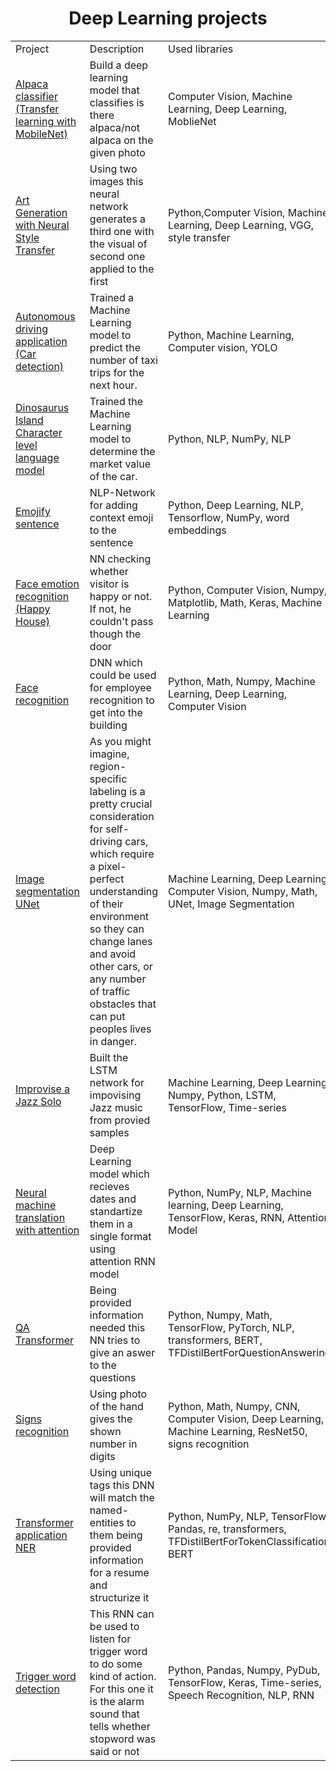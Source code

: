 <h1 align = center>Deep Learning projects</h1>

<table width=100% valign=top >
  <tr>
    <td width=25%>Project</td>
    <td>Description</td>
    <td width=20%>Used libraries</td>
  </tr>
    <td><a href='https://github.com/SilantevYan/Deep_Learning/tree/main/Alpaca_classifier(Transfer_learning_with_MobileNet)'>Alpaca classifier (Transfer learning with MobileNet)</a></td>
    <td>Build a deep learning model that classifies is there alpaca/not alpaca on the given photo</td>
    <td> Computer Vision, Machine Learning, Deep Learning, MoblieNet</td>
  <tr>
    <td><a href='https://github.com/SilantevYan/Deep_Learning/tree/main/Art_Generation_with_Neural_Style_Transfer'>Art Generation with Neural Style Transfer</a></td>
    <td>Using two images this neural network generates a third one with the visual of second one applied to the first</td>
    <td>Python,Computer Vision, Machine Learning, Deep Learning, VGG, style transfer</td>
  </tr>
  <tr>
    <td><a href ='https://github.com/SilantevYan/Deep_Learning/tree/main/Autonomous_driving_application_Car_detection'>Autonomous driving application (Car detection)</a></td>
    <td>Trained a Machine Learning model to predict the number of taxi trips for the next hour.</td>
    <td>Python, Machine Learning, Computer vision, YOLO </td>
  </tr>
  <tr>
    <td><a href ='https://github.com/SilantevYan/Deep_Learning/tree/main/Dinosaurus_Island_Character_level_language_model'>Dinosaurus Island Character level language model</a></td>
    <td>Trained the Machine Learning model to determine the market value of the car.</td>
    <td>Python, NLP, NumPy, NLP </td>
  </tr>
  <tr>
    <td><a href='https://github.com/SilantevYan/Deep_Learning/tree/main/Emoji_sentence'>Emojify sentence</a></td>
    <td>NLP-Network for adding context emoji to the sentence</td>
    <td>Python, Deep Learning, NLP, Tensorflow, NumPy, word embeddings</td>
  </tr>
  <tr>
    <td><a href='https://github.com/SilantevYan/Deep_Learning/tree/main/Face_emotion_recognition'>Face emotion recognition (Happy House)</a></td>
    <td> NN checking whether visitor is happy or not. If not, he couldn't pass though the door </td>
    <td>Python, Computer Vision, Numpy, Matplotlib, Math, Keras, Machine Learning</td>
  </tr>
  <tr>
    <td><a href='https://github.com/SilantevYan/Deep_Learning/tree/main/Face_recognition'>Face recognition</a></td>
    <td>DNN which could be used for employee recognition to get into the building</td>
    <td>Python, Math, Numpy, Machine Learning, Deep Learning, Computer Vision</td>
  </tr>
  <tr>
    <td><a href ='https://github.com/SilantevYan/Deep_Learning/tree/main/Image_segmentation_UNet'>Image segmentation UNet</a></td>
    <td>As you might imagine, region-specific labeling is a pretty crucial consideration for self-driving cars, which require a pixel-perfect understanding of their environment so they can change lanes and avoid other cars, or any number of traffic obstacles that can put peoples lives in danger.</td>
    <td>Machine Learning, Deep Learning, Computer Vision, Numpy, Math, UNet, Image Segmentation</td>
  </tr>
  <tr>
    <td><a href='https://github.com/SilantevYan/Deep_Learning/tree/main/Improvise_a_Jazz_Solo'>Improvise a Jazz Solo</a></td>
    <td>Built the LSTM network for impovising Jazz music from provied samples</td>
    <td>Machine Learning, Deep Learning, Numpy, Python, LSTM, TensorFlow, Time-series </td>
  </tr>
  <tr>
  <td><a href='https://github.com/SilantevYan/Deep_Learning/tree/main/Neural_machine_translation_with_attention'>Neural machine translation with attention</a></td>
    <td> Deep Learning model which recieves dates and standartize them in a single format using attention RNN model</td>
    <td>Python, NumPy, NLP, Machine learning, Deep Learning, TensorFlow, Keras, RNN, Attention Model </td>
  </tr>
  <tr>
  <td><a href='https://github.com/SilantevYan/Deep_Learning/blob/main/QA_Transformer/'>QA Transformer</a></td>
    <td> Being provided information needed this NN tries to give an aswer to the questions
</td>
    <td>Python, Numpy, Math, TensorFlow, PyTorch, NLP, transformers, BERT, TFDistilBertForQuestionAnswering</td>
  </tr>
     <tr>
  <td><a href='https://github.com/SilantevYan/Deep_Learning/blob/main/Signs_recognition/'>Signs recognition</a></td>
    <td>Using photo of the hand gives the shown number in digits</td>
    <td>Python, Math, Numpy, CNN, Computer Vision, Deep Learning, Machine Learning, ResNet50, signs recognition</td>
  </tr>
   <tr>
  <td><a href='https://github.com/SilantevYan/Deep_Learning/blob/main/Transformer_application_NER/'>Transformer application NER</a></td>
    <td>Using unique tags this DNN  will match the named-entities to them being provided information for a resume and structurize it</td>
    <td>Python, NumPy, NLP, TensorFlow, Pandas, re, transformers, TFDistilBertForTokenClassification, BERT</td>
  </tr>
  <tr>
    <td><a href='https://github.com/SilantevYan/Deep_Learning/blob/main/Trigger_word_detection/'>Trigger word detection</a></td>
    <td>This RNN can be used to listen for trigger word to do some kind of action. For this one it is the alarm sound that tells whether stopword was said or not</td>
    <td>Python, Pandas, Numpy, PyDub, TensorFlow, Keras, Time-series, Speech Recognition, NLP, RNN</td>
  </tr>
</table>
